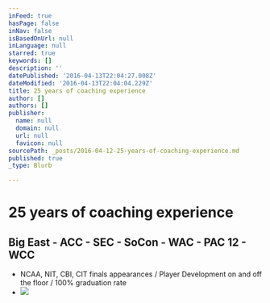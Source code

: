 ```yaml
---
inFeed: true
hasPage: false
inNav: false
isBasedOnUrl: null
inLanguage: null
starred: true
keywords: []
description: ''
datePublished: '2016-04-13T22:04:27.008Z'
dateModified: '2016-04-13T22:04:04.229Z'
title: 25 years of coaching experience
author: []
authors: []
publisher:
  name: null
  domain: null
  url: null
  favicon: null
sourcePath: _posts/2016-04-12-25-years-of-coaching-experience.md
published: true
_type: Blurb

---
```

# 25 years of coaching experience

## Big East - ACC - SEC - SoCon - WAC - PAC 12 - WCC

* NCAA, NIT, CBI, CIT finals appearances / Player Development on and off the floor / 100% graduation rate
* ![](https://the-grid-user-content.s3-us-west-2.amazonaws.com/321c5d26-eef8-4be9-a0c1-ea8ba08e9ac1.jpg)